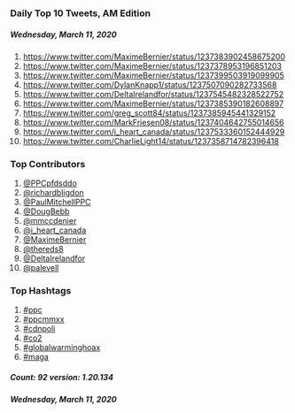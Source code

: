 ### Daily Top 10 Tweets, AM Edition
##### Wednesday, March 11, 2020
 1) https://www.twitter.com/MaximeBernier/status/1237383902458675200
 2) https://www.twitter.com/MaximeBernier/status/1237378953196851203
 3) https://www.twitter.com/MaximeBernier/status/1237399503919099905
 4) https://www.twitter.com/DylanKnapp1/status/1237507090282733568
 5) https://www.twitter.com/DeltaIrelandfor/status/1237545482328522752
 6) https://www.twitter.com/MaximeBernier/status/1237385390182608897
 7) https://www.twitter.com/greg_scott84/status/1237385945441329152
 8) https://www.twitter.com/MarkFriesen08/status/1237404642755014656
 9) https://www.twitter.com/i_heart_canada/status/1237533360152444929
10) https://www.twitter.com/CharlieLight14/status/1237358714782396418

### Top Contributors
  1) [@PPCpfdsddo](https://www.twitter.com/PPCpfdsddo)
  2) [@richardbligdon](https://www.twitter.com/richardbligdon)
  3) [@PaulMitchellPPC](https://www.twitter.com/PaulMitchellPPC)
  4) [@DougBebb](https://www.twitter.com/DougBebb)
  5) [@mmccdenier](https://www.twitter.com/mmccdenier)
  6) [@i_heart_canada](https://www.twitter.com/i_heart_canada)
  7) [@MaximeBernier](https://www.twitter.com/MaximeBernier)
  8) [@thereds8](https://www.twitter.com/thereds8)
  9) [@DeltaIrelandfor](https://www.twitter.com/DeltaIrelandfor)
 10) [@palevell](https://www.twitter.com/palevell)



### Top Hashtags

  1) [#ppc](https://www.twitter.com/hashtag/ppc)
  2) [#ppcmmxx](https://www.twitter.com/hashtag/ppcmmxx)
  3) [#cdnpoli](https://www.twitter.com/hashtag/cdnpoli)
  4) [#co2](https://www.twitter.com/hashtag/co2)
  5) [#globalwarminghoax](https://www.twitter.com/hashtag/globalwarminghoax)
  6) [#maga](https://www.twitter.com/hashtag/maga)

##### Count: 92	version: 1.20.134
##### Wednesday, March 11, 2020

